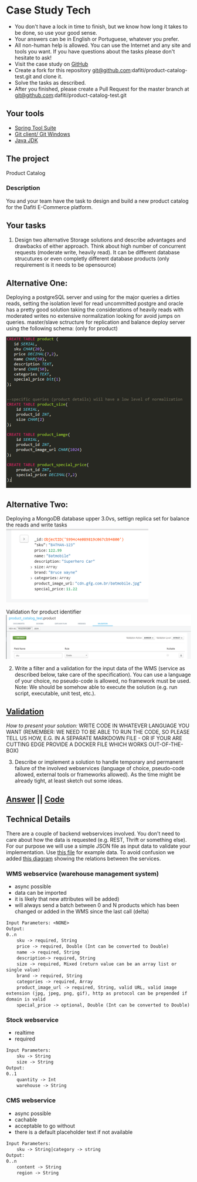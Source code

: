 # Case Study Tech

- You don't have a lock in time to finish, but we know how long it takes to be
  done, so use your good sense.
- Your answers can be in English or Portuguese, whatever you prefer.
- All non-human help is allowed. You can use the Internet and any site and
  tools you want. If you have questions about the tasks please don't hesitate to
  ask!
- Visit the case study on [GitHub](https://github.com/dafiti/product-catalog-test)
- Create a fork for this repository git@github.com:dafiti/product-catalog-test.git
  and clone it.
- Solve the tasks as described.
- After you finished, please create a Pull Request for the master branch at
  git@github.com:dafiti/product-catalog-test.git

## Your tools
- [Spring Tool Suite](https://spring.io/tools/ggts/all)
- [Git client/ Git Windows](https://git-scm.com)
- [Java JDK](http://www.oracle.com/technetwork/pt/java/javase/downloads/jdk8-downloads-2133151.html)


## The project
Product Catalog

### Description
You and your team have the task to design and build a new product catalog for
the Dafiti E-Commerce platform.

## Your tasks
1. Design two alternative Storage solutions and describe advantages and
   drawbacks of either approach. Think about high number of concurrent requests
   (moderate write, heavily read). It can be different database strucutures or
   even completly different database products (only requirement is it needs to
   be opensource)

## Alternative One:
  Deploying a postgreSQL server and using for the major queries a dirties reads, setting the isolation level for read uncommitted
  postgre and oracle has a pretty good solution taking  the considerations of heavily reads with moderated writes
  no extensive normalization looking for avoid jumps on queries.
  master/slave sctructure for replication and balance
  deploy server using the following schema: (only for product)

 ![schema](postgreSQL.png)

## Alternative Two:
  Deploying a MongoDB database upper 3.0vs, 
  settign replica set for balance the reads and write tasks 
  ![mongoschema](mongoSchema.PNG)

  Validation for product identifier 
  ![validation](validationMSchema.png)


2. Write a filter and a validation for the input data of the WMS (service as
   described below, take care of the specification). You can use a language of
   your choice, no pseudo-code is allowed, no framework must be used.
   Note: We should be somehow able to execute the solution (e.g. run script,
   executable, unit test, etc.).
## [Validation](src/main/java/demo/validation/ProductJson.java) 


*How to present your solution:* WRITE CODE IN WHATEVER LANGUAGE YOU WANT
 (REMEMBER: WE NEED TO BE ABLE TO RUN THE CODE, SO PLEASE TELL US HOW, E.G.
 IN A SEPARATE MARKDOWN FILE - OR IF YOUR ARE CUTTING EDGE PROVIDE A DOCKER
 FILE WHICH WORKS OUT-OF-THE-BOX)


3. Describe or implement a solution to handle temporary and permanent failure
   of the involved webservices (language of choice, pseudo-code allowed,
   external tools or frameworks allowed). As the time might be already tight,
   at least sketch out some ideas.

##  [Answer](task_3_recoveryAndBadRequestSit.txt) || [Code](NotIMplemente.java)

## Technical Details
There are a couple of backend webservices involved. You don't need to care about
how the data is requested (e.g. REST, Thrift or something else). For our purpose
we will use a simple JSON file as input data to validate your implementation.
Use [this file](wms_product_data.json) for example data.
To avoid confusion we added [this diagram](product_catalog_test.png) showing the
relations between the services.

### WMS webservice (warehouse management system)
- async possible
- data can be imported
- it is likely that new attributes will be added)
- will always send a batch between 0 and N products which has been changed or
  added in the WMS since the last call (delta)

```
Input Parameters: <NONE>
Output:
0..n
    sku -> required, String
    price -> required, Double (Int can be converted to Double)
    name -> required, String
    description-> required, String
    size -> required, Mixed (return value can be an array list or single value)
    brand -> required, String
    categories -> required, Array
    product_image_url -> required, String, valid URL, valid image extension (jpg, jpeg, png, gif), http as protocol can be prepended if domain is valid
    special_price -> optional, Double (Int can be converted to Double)
```


### Stock webservice
- realtime
- required

```
Input Parameters:
    sku -> String
    size -> String
Output:
0..1
    quantity -> Int
    warehouse -> String
```

### CMS webservice
- async possible
- cachable
- acceptable to go without
- there is a default placeholder text if not available

```
Input Parameters:
    sku -> String|category -> string
Output:
0..n
    content -> String
    region -> String
```

